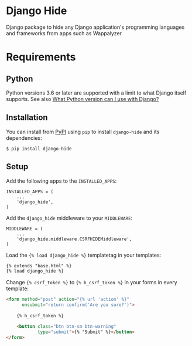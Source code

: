 # Django Hide
Django package to hide any Django application's programming languages and frameworks from apps such as Wappalyzer

# Requirements

## Python
Python versions 3.6 or later are supported with a limit to what Django itself supports.
See also [What Python version can I use with Django?](https://docs.djangoproject.com/en/stable/faq/install/#what-python-version-can-i-use-with-django)

## Installation
You can install from [PyPI](https://pypi.python.org/pypi/django-two-factor-auth) using `pip` to install `django-hide` and its dependencies:

```shell
$ pip install django-hide
```

## Setup
Add the following apps to the `INSTALLED_APPS`:

```django
INSTALLED_APPS = (
    ...
    'django_hide',
)
```

Add the `django_hide` middleware to your `MIDDLEWARE`:

```django
MIDDLEWARE = (
    ...
    'django_hide.middleware.CSRFHIDEMiddleware',
)
```

Load the `{% load django_hide %}` templatetag in your templates:

```html
{% extends "base.html" %}
{% load django_hide %}
```

Change `{% csrf_token %}` to `{% h_csrf_token %}` in your forms in every template:

```html
<form method="post" action="{% url 'action' %}" 
      onsubmit="return confirm('Are you sure?')">
    
    {% h_csrf_token %}

    <button class="btn btn-sm btn-warning"
            type="submit">{% "Submit" %}</button>
</form>
```
